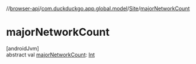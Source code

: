//[browser-api](../../../index.md)/[com.duckduckgo.app.global.model](../index.md)/[Site](index.md)/[majorNetworkCount](major-network-count.md)

# majorNetworkCount

[androidJvm]\
abstract val [majorNetworkCount](major-network-count.md): [Int](https://kotlinlang.org/api/latest/jvm/stdlib/kotlin/-int/index.html)
